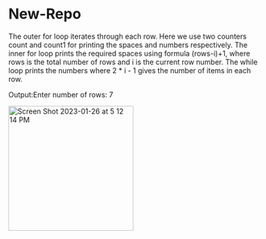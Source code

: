 # New-Repo
The outer for loop iterates through each row.
Here we use two counters count and count1 for printing the spaces and numbers respectively.
The inner for loop prints the required spaces using formula (rows-i)+1, where rows is the total number of rows and i is the current row number.
The while loop prints the numbers where 2 * i - 1 gives the number of items in each row.

Output:Enter number of rows: 7
        
<img width="248" alt="Screen Shot 2023-01-26 at 5 12 14 PM" src="https://user-images.githubusercontent.com/91500766/214962320-3027753b-e4ad-479d-a31d-6d40138dfce0.png">
